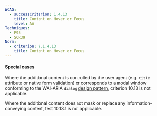 ```yaml
---
WCAG:
  - successCriterion: 1.4.13
    title: Content on Hover or Focus
    level: AA
Techniques:
  - F95
  - SCR39
Norm:
  - criterion: 9.1.4.13
    title: Content on Hover or Focus
---
```


#### Special cases

Where the additional content is controlled by the user agent (e.g. `title` attribute or native form validation) or corresponds to a modal window conforming to the WAI-ARIA `dialog` [design pattern](#design-pattern), criterion 10.13 is not applicable.

Where the additional content does not mask or replace any information-conveying content, test 10.13.1 is not applicable.
